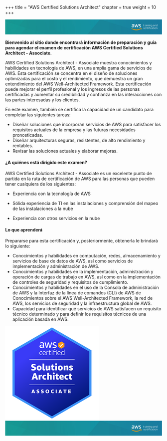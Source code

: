 +++ 
title = "AWS Certified Solutions Architect" 
chapter = true 
weight = 10
+++

<img src="images/logo-bar.png" alt="drawing"/>

**Bienvenido al sitio donde encontrará información de preparación y guía para agendar el examen de certificación AWS Certified Solutions Architect - Associate.**

AWS Certified Solutions Architect - Associate muestra conocimientos y habilidades en tecnología de AWS, en una amplia gama de servicios de AWS. Esta certificación se concentra en el diseño de soluciones optimizadas para el costo y el rendimiento, que demuestra un gran entendimiento del AWS Well-Architected Framework. Esta certificación puede mejorar el perfil profesional y los ingresos de las personas certificadas y aumentar su credibilidad y confianza en las interacciones con las partes interesadas y los clientes.

En este examen, también se certifica la capacidad de un candidato para completar las siguientes tareas:
- Diseñar soluciones que incorporan servicios de AWS para satisfacer los requisitos actuales de la
empresa y las futuras necesidades pronosticadas.
- Diseñar arquitecturas seguras, resistentes, de alto rendimiento y rentables.
- Revisar las soluciones actuales y elaborar mejoras.


#### ¿A quiénes está dirigido este examen?

AWS Certified Solutions Architect - Associate es un excelente punto de partida en la ruta de certificación de AWS para las personas que pueden tener cualquiera de los siguientes:

- Experiencia con la tecnología de AWS

- Sólida experiencia de TI en las instalaciones y comprensión del mapeo de las instalaciones a la nube

- Experiencia con otros servicios en la nube

#### Lo que aprenderá

Prepararse para esta certificación y, posteriormente, obtenerla le brindará lo siguiente:

- Conocimientos y habilidades en computación, redes, almacenamiento y servicios de base de datos de AWS, así como servicios de implementación y administración de AWS.
- Conocimientos y habilidades en la implementación, administración y operación de cargas de trabajo en AWS, así como en la implementación de controles de seguridad y requisitos de cumplimiento.
- Conocimientos y habilidades en el uso de la Consola de administración de AWS y la Interfaz de la línea de comandos (CLI) de AWS de Conocimientos sobre el AWS Well-Architected Framework, la red de AWS, los servicios de seguridad y la infraestructura global de AWS.
- Capacidad para identificar qué servicios de AWS satisfacen un requisito técnico determinado y para definir los requisitos técnicos de una aplicación basada en AWS.

<img src="images/saa-logo.png" alt="drawing"/>

<img src="images/logo-bar.png" alt="drawing"/>